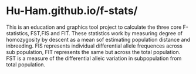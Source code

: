 # Hu-Ham.github.io/f-stats/
This is an education and graphics  tool project to calculate the three core F-statistics, FST,FIS and FIT. These statistics work by measuring degree of homozygosity by descent as a mean sof estimating population distance and inbreeding. FIS represents individual differential allele frequences across sub population, FIT represents the same but across the total population. FST is a measure of the differential alleic variation in subpopulation from total population. 
